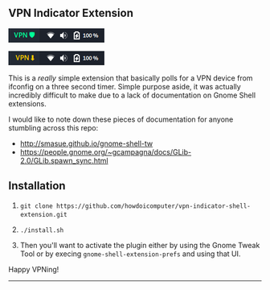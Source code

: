 ## VPN Indicator Extension

![](up.png)

![](down.png)

This is a *really* simple extension that basically polls for a VPN device from ifconfig on a three second timer. Simple purpose aside, it was actually incredibly difficult to make due to a lack of documentation on Gnome Shell extensions.

I would like to note down these pieces of documentation for anyone stumbling across this repo:

* http://smasue.github.io/gnome-shell-tw
* https://people.gnome.org/~gcampagna/docs/GLib-2.0/GLib.spawn_sync.html

## Installation

1. `git clone https://github.com/howdoicomputer/vpn-indicator-shell-extension.git`
2. `./install.sh`

3. Then you'll want to activate the plugin either by using the Gnome Tweak Tool or by execing `gnome-shell-extension-prefs` and using that UI.

Happy VPNing!

---
